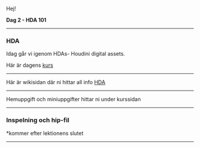 Hej!

**Dag 2 - HDA 101**
___
### HDA
Idag går vi igenom HDAs- Houdini digital assets.

Här är dagens [kurs](https://github.com/Studio-Konkret/Technical-Direction/tree/main/Kursmoment/104_HDA_01)
___
Här är wikisidan där ni hittar all info [HDA](https://github.com/Studio-Konkret/Technical-Direction/wiki/HDA-(Houdini-Digital-Asset))
___
Hemuppgift och miniuppgifter hittar ni under kurssidan

___
### **Inspelning och hip-fil**
*kommer efter lektionens slutet
___



